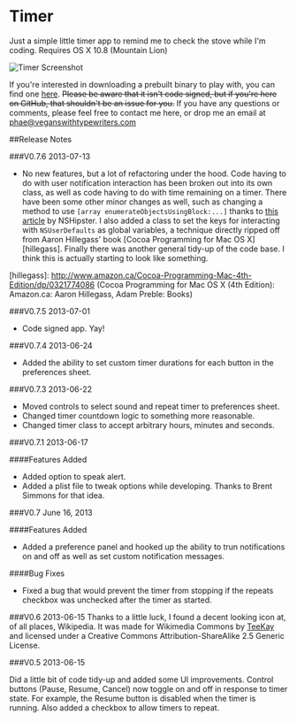 Timer
=====

Just a simple little timer app to remind me to check the stove while I'm coding. 
Requires OS X 10.8 (Mountain Lion)


![Timer Screenshot](http://veganswithtypewriters.net/img/TimerApp.png)

If you're interested in downloading a prebuilt binary to play with, you can find one [here][2]. <strike>Please be aware that it isn't code signed, but if you're here on GitHub, that shouldn't be an issue for you.</strike> If you have any questions or comments, please feel free to contact me here, or drop me an email at <phae@veganswithtypewriters.com>

##Release Notes

###V0.7.6
2013-07-13
- No new features, but a lot of refactoring under the hood. Code having to do with user notification interaction has been broken out into its own class, as well as code having to do with time remaining on a timer. There have been some other minor changes as well, such as changing a method to use `[array enumerateObjectsUsingBlock:...]` thanks to [this article][hipster] by NSHipster. I also added a class to set the keys for interacting with `NSUserDefaults` as global variables, a technique directly ripped off from Aaron Hillegass' book [Cocoa Programming for Mac OS X][hillegass]. Finally there was another general tidy-up of the code base. I think this is actually starting to look like something. 

[hipster]: http://nshipster.com/enumerators/ (NSFastEnumeration / NSEnumerator / -enumerateObjectsUsingBlock: : NSHipster)
[hillegass]: http://www.amazon.ca/Cocoa-Programming-Mac-4th-Edition/dp/0321774086 (Cocoa Programming for Mac OS X (4th Edition): Amazon.ca: Aaron Hillegass, Adam Preble: Books)

###V0.7.5
2013-07-01
- Code signed app. Yay!

###V0.7.4
2013-06-24
- Added the ability to set custom timer durations for each button in the preferences sheet.

###V0.7.3
2013-06-22
- Moved controls to select sound and repeat timer to preferences sheet.
- Changed timer countdown logic to something more reasonable.
- Changed timer class to accept arbitrary hours, minutes and seconds. 

###V0.7.1
2013-06-17

####Features Added
- Added option to speak alert.
- Added a plist file to tweak options while developing. Thanks to Brent Simmons for that idea. 


###V0.7
June 16, 2013

####Features Added
- Added a preference panel and hooked up the ability to trun notifications on and off as well as set custom notification messages.

####Bug Fixes
- Fixed a bug that would prevent the timer from stopping if the repeats checkbox was unchecked after the timer as started.

###V0.6
2013-06-15
Thanks to a little luck, I found a decent looking icon at, of all places, Wikipedia. It was made for Wikimedia Commons by [TeeKay][1] and licensed under a Creative Commons Attribution-ShareAlike 2.5 Generic License.

###V0.5
2013-06-15

Did a little bit of code tidy-up and added some UI improvements. Control buttons (Pause, Resume, Cancel) now toggle on and off in response to timer state. For example, the Resume button is disabled when the timer is running. Also added a checkbox to allow timers to repeat.

[1]: http://en.wikipedia.org/wiki/User:Tkgd2007 (User:Tkgd2007 - Wikipedia, the free encyclopedia)
[2]: http://veganswithtypewriters.net/apps/Timer.app.zip (Vegans With Typewriters)
